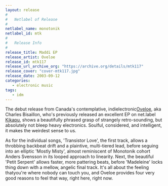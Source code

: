 ```yaml
---
layout: release
#
#   Netlabel of Release
#
netlabel_name: monotonik
netlabel_id: mtk
#
#   Release Info
#
release_title: Maddi EP
release_artist: Oveloe
release_id: mtk117
release_url_archive_org: "https://archive.org/details/mtk117"
release_cover: "cover-mtk117.jpg"
release_date: 2003-09-12
categories:
   - electronic music
tags:
   - idm
---
```

The debut release from Canada's contemplative, indielectronic<a href="http://www.oveloe.com">Oveloe</a>, aka Charles Bisaillon, who's previously released an excellent EP on net.label <a href="http://www.kikapu.com">Kikapu</a>, shows a beautifully phrased grasp of strangely retro-sounding, but absolutely not bleep heavy electronics. Soulful, considered, and intelligent, it makes the weirdest sense to us.

As for the individual songs, 'Transistor Love', the first track, allows a throbbing backbeat drift and a plaintive, multi-tiered lead, before seguing into an elliptic 'Mostly Misty', almost reminiscent of Monotonik cohort Anders Svensson in its looped approach to linearity. Next, the beautiful 'Petit Serpent' allows faster, more pattering beats, before 'Madeleine' locks thing down with a mellow, angelic final track. It's all about the feeling thatyou're where nobody can touch you, and Oveloe provides four very good reasons to feel that way, right here, right now. 


